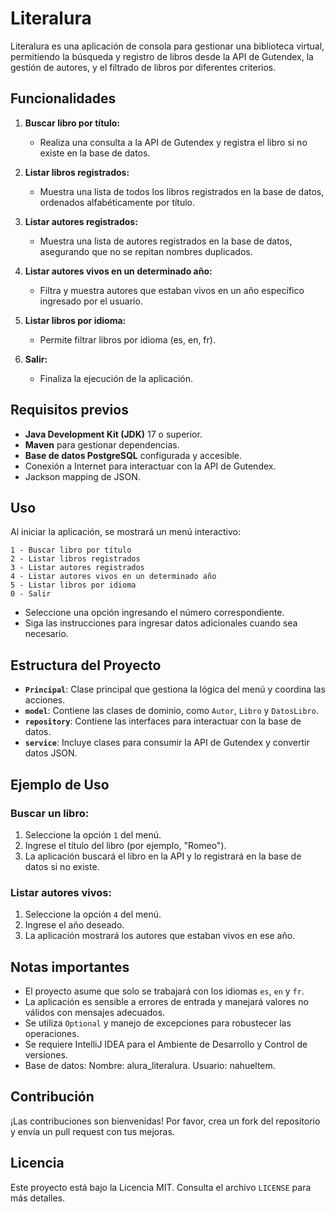 # Literalura

Literalura es una aplicación de consola para gestionar una biblioteca virtual, permitiendo la búsqueda y registro de libros desde la API de Gutendex, la gestión de autores, y el filtrado de libros por diferentes criterios.

## Funcionalidades

1. **Buscar libro por título:**
   - Realiza una consulta a la API de Gutendex y registra el libro si no existe en la base de datos.
   
2. **Listar libros registrados:**
   - Muestra una lista de todos los libros registrados en la base de datos, ordenados alfabéticamente por título.

3. **Listar autores registrados:**
   - Muestra una lista de autores registrados en la base de datos, asegurando que no se repitan nombres duplicados.

4. **Listar autores vivos en un determinado año:**
   - Filtra y muestra autores que estaban vivos en un año específico ingresado por el usuario.

5. **Listar libros por idioma:**
   - Permite filtrar libros por idioma (es, en, fr).

6. **Salir:**
   - Finaliza la ejecución de la aplicación.

## Requisitos previos

- **Java Development Kit (JDK)** 17 o superior.
- **Maven** para gestionar dependencias.
- **Base de datos PostgreSQL** configurada y accesible.
- Conexión a Internet para interactuar con la API de Gutendex.
- Jackson mapping de JSON.

## Uso

Al iniciar la aplicación, se mostrará un menú interactivo:
```
1 - Buscar libro por título
2 - Listar libros registrados
3 - Listar autores registrados
4 - Listar autores vivos en un determinado año
5 - Listar libros por idioma
0 - Salir
```
- Seleccione una opción ingresando el número correspondiente.
- Siga las instrucciones para ingresar datos adicionales cuando sea necesario.

## Estructura del Proyecto

- **`Principal`**: Clase principal que gestiona la lógica del menú y coordina las acciones.
- **`model`**: Contiene las clases de dominio, como `Autor`, `Libro` y `DatosLibro`.
- **`repository`**: Contiene las interfaces para interactuar con la base de datos.
- **`service`**: Incluye clases para consumir la API de Gutendex y convertir datos JSON.

## Ejemplo de Uso

### Buscar un libro:
1. Seleccione la opción `1` del menú.
2. Ingrese el título del libro (por ejemplo, "Romeo").
3. La aplicación buscará el libro en la API y lo registrará en la base de datos si no existe.

### Listar autores vivos:
1. Seleccione la opción `4` del menú.
2. Ingrese el año deseado.
3. La aplicación mostrará los autores que estaban vivos en ese año.

## Notas importantes

- El proyecto asume que solo se trabajará con los idiomas `es`, `en` y `fr`.
- La aplicación es sensible a errores de entrada y manejará valores no válidos con mensajes adecuados.
- Se utiliza `Optional` y manejo de excepciones para robustecer las operaciones.
- Se requiere IntelliJ IDEA para el Ambiente de Desarrollo y Control de versiones.
- Base de datos: Nombre: alura_literalura. Usuario: nahueltem.

## Contribución

¡Las contribuciones son bienvenidas! Por favor, crea un fork del repositorio y envía un pull request con tus mejoras.

## Licencia

Este proyecto está bajo la Licencia MIT. Consulta el archivo `LICENSE` para más detalles.

